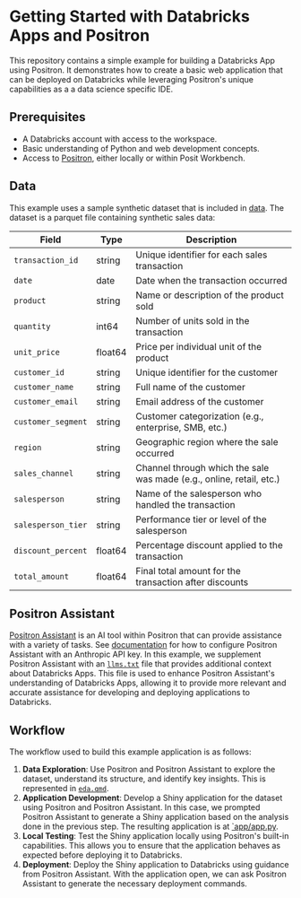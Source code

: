# Getting Started with Databricks Apps and Positron

This repository contains a simple example for building a Databricks App using Positron. It demonstrates how to create a basic web application that can be deployed on Databricks while leveraging Positron's unique capabilities as a a data science specific IDE.

## Prerequisites
- A Databricks account with access to the workspace.
- Basic understanding of Python and web development concepts.
- Access to [Positron](https://positron.posit.co/), either locally or within Posit Workbench.

## Data
This example uses a sample synthetic dataset that is included in [data](/data). The dataset is a parquet file containing synthetic sales data:

| Field | Type | Description |
|-------|------|-------------|
| `transaction_id` | string | Unique identifier for each sales transaction |
| `date` | date | Date when the transaction occurred |
| `product` | string | Name or description of the product sold |
| `quantity` | int64 | Number of units sold in the transaction |
| `unit_price` | float64 | Price per individual unit of the product |
| `customer_id` | string | Unique identifier for the customer |
| `customer_name` | string | Full name of the customer |
| `customer_email` | string | Email address of the customer |
| `customer_segment` | string | Customer categorization (e.g., enterprise, SMB, etc.) |
| `region` | string | Geographic region where the sale occurred |
| `sales_channel` | string | Channel through which the sale was made (e.g., online, retail, etc.) |
| `salesperson` | string | Name of the salesperson who handled the transaction |
| `salesperson_tier` | string | Performance tier or level of the salesperson |
| `discount_percent` | float64 | Percentage discount applied to the transaction |
| `total_amount` | float64 | Final total amount for the transaction after discounts |

## Positron Assistant
[Positron Assistant](https://positron.posit.co/assistant.html) is an AI tool within Positron that can provide assistance with a variety of tasks. See [documentation](https://positron.posit.co/assistant.html#step-2-configure-language-model-providers) for how to configure Positron Assistant with an Anthropic API key. In this example, we supplement Positron Assistant with an [`llms.txt`](llms.txt) file that provides additional context about Databricks Apps. This file is used to enhance Positron Assistant's understanding of Databricks Apps, allowing it to provide more relevant and accurate assistance for developing and deploying applications to Databricks.

## Workflow
The workflow used to build this example application is as follows:
1. **Data Exploration**: Use Positron and Positron Assistant to explore the dataset, understand its structure, and identify key insights. This is represented in [`eda.qmd`](eda.qmd).
2. **Application Development**: Develop a Shiny application for the dataset using Positron and Positron Assistant. In this case, we prompted Positron Assistant to generate a Shiny application based on the analysis done in the previous step. The resulting application is at [`app/app.py](app/app.py).
3. **Local Testing**: Test the Shiny application locally using Positron's built-in capabilities. This allows you to ensure that the application behaves as expected before deploying it to Databricks.
4. **Deployment**: Deploy the Shiny application to Databricks using guidance from Positron Assistant. With the application open, we can ask Positron Assistant to generate the necessary deployment commands.
